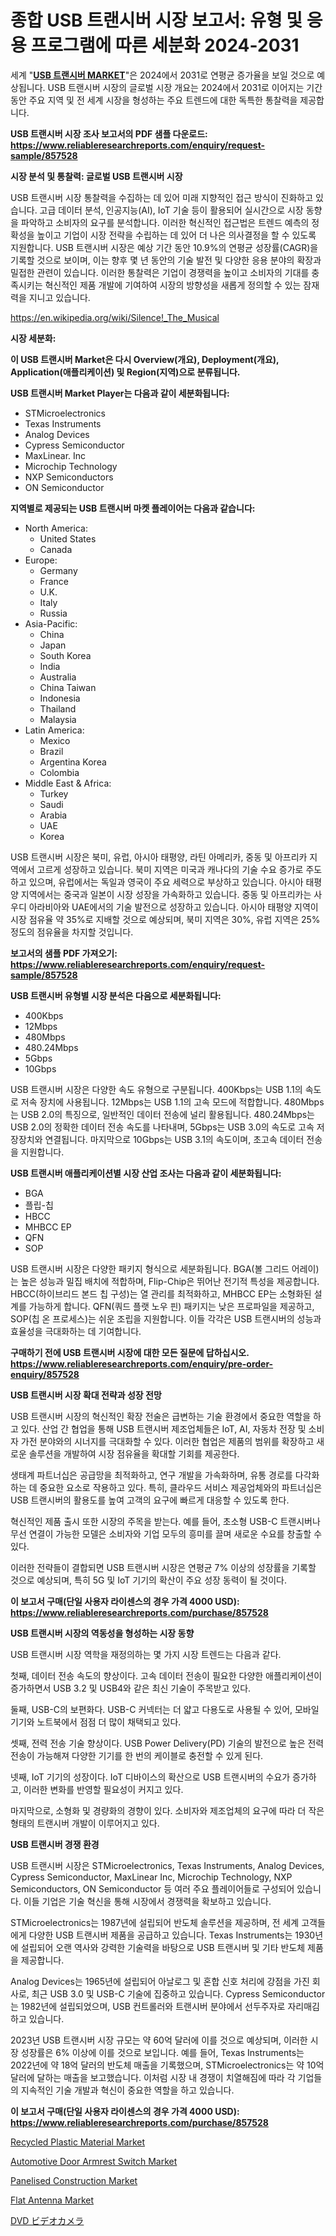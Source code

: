 <p><h1>종합 USB 트랜시버 시장 보고서: 유형 및 응용 프로그램에 따른 세분화 2024-2031</h1></p><p>세계 "<strong><a href="https://www.reliableresearchreports.com/usb-transceiver-r857528?utm_campaign=105&utm_medium=8&utm_source=Github&utm_content=ia&utm_term=31102024&utm_id=usb-transceiver">USB 트랜시버 MARKET</a></strong>"은 2024에서 2031로 연평균 증가율을 보일 것으로 예상됩니다. USB 트랜시버 시장의 글로벌 시장 개요는 2024에서 2031로 이어지는 기간 동안 주요 지역 및 전 세계 시장을 형성하는 주요 트렌드에 대한 독특한 통찰력을 제공합니다.</p>
<p><strong>USB 트랜시버 시장 조사 보고서의 PDF 샘플 다운로드: <a href="https://www.reliableresearchreports.com/enquiry/request-sample/857528?utm_campaign=105&utm_medium=8&utm_source=Github&utm_content=ia&utm_term=31102024&utm_id=usb-transceiver">https://www.reliableresearchreports.com/enquiry/request-sample/857528</a></strong></p>
<p><strong>시장 분석 및 통찰력: 글로벌 USB 트랜시버 시장</strong></p>
<p><p>USB 트랜시버 시장 통찰력을 수집하는 데 있어 미래 지향적인 접근 방식이 진화하고 있습니다. 고급 데이터 분석, 인공지능(AI), IoT 기술 등이 활용되어 실시간으로 시장 동향을 파악하고 소비자의 요구를 분석합니다. 이러한 혁신적인 접근법은 트렌드 예측의 정확성을 높이고 기업이 시장 전략을 수립하는 데 있어 더 나은 의사결정을 할 수 있도록 지원합니다. USB 트랜시버 시장은 예상 기간 동안 10.9%의 연평균 성장률(CAGR)을 기록할 것으로 보이며, 이는 향후 몇 년 동안의 기술 발전 및 다양한 응용 분야의 확장과 밀접한 관련이 있습니다. 이러한 통찰력은 기업이 경쟁력을 높이고 소비자의 기대를 충족시키는 혁신적인 제품 개발에 기여하여 시장의 방향성을 새롭게 정의할 수 있는 잠재력을 지니고 있습니다.</p></p>
<p><a href="%7CAUTHORITHY_DOMAIN_URL%7C?utm_campaign=105&utm_medium=8&utm_source=Github&utm_content=ia&utm_term=31102024&utm_id=usb-transceiver">https://en.wikipedia.org/wiki/Silence!_The_Musical</a></p>
<p><strong>시장 세분화:</strong></p>
<p><strong>이 USB 트랜시버 Market은 다시 Overview(개요), Deployment(개요), Application(애플리케이션) 및 Region(지역)으로 분류됩니다.</strong></p>
<p><strong>USB 트랜시버 Market Player는 다음과 같이 세분화됩니다:</strong></p>
<p><ul><li>STMicroelectronics</li><li>Texas Instruments</li><li>Analog Devices</li><li>Cypress Semiconductor</li><li>MaxLinear. Inc</li><li>Microchip Technology</li><li>NXP Semiconductors</li><li>ON Semiconductor</li></ul></p>
<p><strong>지역별로 제공되는 USB 트랜시버 마켓 플레이어는 다음과 같습니다:</strong></p>
<p><ul>
    <li>
        North America:
        <ul>
            <li>United States</li>
            <li>Canada</li>
        </ul>
    </li>
    <li>
        Europe:
        <ul>
            <li>Germany</li>
            <li>France</li>
            <li>U.K.</li>
            <li>Italy</li>
            <li>Russia</li>
        </ul>
    </li>
    <li>
        Asia-Pacific:
        <ul>
            <li>China</li>
            <li>Japan</li>
            <li>South Korea</li>
            <li>India</li>
            <li>Australia</li>
            <li>China Taiwan</li>
            <li>Indonesia</li>
            <li>Thailand</li>
            <li>Malaysia</li>
        </ul>
    </li>
    <li>
        Latin America:
        <ul>
            <li>Mexico</li>
            <li>Brazil</li>
            <li>Argentina Korea</li>
            <li>Colombia</li>
        </ul>
    </li>
    <li>
        Middle East & Africa:
        <ul>
            <li>Turkey</li>
            <li>Saudi</li>
            <li>Arabia</li>
            <li>UAE</li>
            <li>Korea</li>
        </ul>
    </li>
    </ul></p>
<p><p>USB 트랜시버 시장은 북미, 유럽, 아시아 태평양, 라틴 아메리카, 중동 및 아프리카 지역에서 고르게 성장하고 있습니다. 북미 지역은 미국과 캐나다의 기술 수요 증가로 주도하고 있으며, 유럽에서는 독일과 영국이 주요 세력으로 부상하고 있습니다. 아시아 태평양 지역에서는 중국과 일본이 시장 성장을 가속화하고 있습니다. 중동 및 아프리카는 사우디 아라비아와 UAE에서의 기술 발전으로 성장하고 있습니다. 아시아 태평양 지역이 시장 점유율 약 35%로 지배할 것으로 예상되며, 북미 지역은 30%, 유럽 지역은 25% 정도의 점유율을 차지할 것입니다.</p></p>
<p><strong>보고서의 샘플 PDF 가져오기: <a href="https://www.reliableresearchreports.com/enquiry/request-sample/857528?utm_campaign=105&utm_medium=8&utm_source=Github&utm_content=ia&utm_term=31102024&utm_id=usb-transceiver">https://www.reliableresearchreports.com/enquiry/request-sample/857528</a></strong></p>
<p><strong>USB 트랜시버 유형별 시장 분석은 다음으로 세분화됩니다:</strong></p>
<p><ul><li>400Kbps</li><li>12Mbps</li><li>480Mbps</li><li>480.24Mbps</li><li>5Gbps</li><li>10Gbps</li></ul></p>
<p><p>USB 트랜시버 시장은 다양한 속도 유형으로 구분됩니다. 400Kbps는 USB 1.1의 속도로 저속 장치에 사용됩니다. 12Mbps는 USB 1.1의 고속 모드에 적합합니다. 480Mbps는 USB 2.0의 특징으로, 일반적인 데이터 전송에 널리 활용됩니다. 480.24Mbps는 USB 2.0의 정확한 데이터 전송 속도를 나타내며, 5Gbps는 USB 3.0의 속도로 고속 저장장치와 연결됩니다. 마지막으로 10Gbps는 USB 3.1의 속도이며, 초고속 데이터 전송을 지원합니다.</p></p>
<p><strong>USB 트랜시버 애플리케이션별 시장 산업 조사는 다음과 같이 세분화됩니다:</strong></p>
<p><ul><li>BGA</li><li>플립-칩</li><li>HBCC</li><li>MHBCC EP</li><li>QFN</li><li>SOP</li></ul></p>
<p><p>USB 트랜시버 시장은 다양한 패키지 형식으로 세분화됩니다. BGA(볼 그리드 어레이)는 높은 성능과 밀집 배치에 적합하며, Flip-Chip은 뛰어난 전기적 특성을 제공합니다. HBCC(하이브리드 본드 칩 구성)는 열 관리를 최적화하고, MHBCC EP는 소형화된 설계를 가능하게 합니다. QFN(쿼드 플랫 노우 핀) 패키지는 낮은 프로파일을 제공하고, SOP(칩 온 프로세스)는 쉬운 조립을 지원합니다. 이들 각각은 USB 트랜시버의 성능과 효율성을 극대화하는 데 기여합니다.</p></p>
<p><strong>구매하기 전에 USB 트랜시버 시장에 대한 모든 질문에 답하십시오. <a href="https://www.reliableresearchreports.com/enquiry/pre-order-enquiry/857528?utm_campaign=105&utm_medium=8&utm_source=Github&utm_content=ia&utm_term=31102024&utm_id=usb-transceiver">https://www.reliableresearchreports.com/enquiry/pre-order-enquiry/857528</a></strong></p>
<p><strong>USB 트랜시버 시장 확대 전략과 성장 전망</strong></p>
<p><p>USB 트랜시버 시장의 혁신적인 확장 전술은 급변하는 기술 환경에서 중요한 역할을 하고 있다. 산업 간 협업을 통해 USB 트랜시버 제조업체들은 IoT, AI, 자동차 전장 및 소비자 가전 분야와의 시너지를 극대화할 수 있다. 이러한 협업은 제품의 범위를 확장하고 새로운 솔루션을 개발하여 시장 점유율을 확대할 기회를 제공한다.</p><p>생태계 파트너십은 공급망을 최적화하고, 연구 개발을 가속화하며, 유통 경로를 다각화하는 데 중요한 요소로 작용하고 있다. 특히, 클라우드 서비스 제공업체와의 파트너십은 USB 트랜시버의 활용도를 높여 고객의 요구에 빠르게 대응할 수 있도록 한다.</p><p>혁신적인 제품 출시 또한 시장의 주목을 받는다. 예를 들어, 초소형 USB-C 트랜시버나 무선 연결이 가능한 모델은 소비자와 기업 모두의 흥미를 끌며 새로운 수요를 창출할 수 있다.</p><p>이러한 전략들이 결합되면 USB 트랜시버 시장은 연평균 7% 이상의 성장률을 기록할 것으로 예상되며, 특히 5G 및 IoT 기기의 확산이 주요 성장 동력이 될 것이다.</p></p>
<p><strong>이 보고서 구매(단일 사용자 라이센스의 경우 가격 4000 USD): <a href="https://www.reliableresearchreports.com/purchase/857528?utm_campaign=105&utm_medium=8&utm_source=Github&utm_content=ia&utm_term=31102024&utm_id=usb-transceiver">https://www.reliableresearchreports.com/purchase/857528</a></strong></p>
<p><strong>USB 트랜시버 시장의 역동성을 형성하는 시장 동향</strong></p>
<p><p>USB 트랜시버 시장 역학을 재정의하는 몇 가지 시장 트렌드는 다음과 같다. </p><p>첫째, 데이터 전송 속도의 향상이다. 고속 데이터 전송이 필요한 다양한 애플리케이션이 증가하면서 USB 3.2 및 USB4와 같은 최신 기술이 주목받고 있다. </p><p>둘째, USB-C의 보편화다. USB-C 커넥터는 더 얇고 다용도로 사용될 수 있어, 모바일 기기와 노트북에서 점점 더 많이 채택되고 있다. </p><p>셋째, 전력 전송 기술 향상이다. USB Power Delivery(PD) 기술의 발전으로 높은 전력 전송이 가능해져 다양한 기기를 한 번의 케이블로 충전할 수 있게 된다. </p><p>넷째, IoT 기기의 성장이다. IoT 디바이스의 확산으로 USB 트랜시버의 수요가 증가하고, 이러한 변화를 반영할 필요성이 커지고 있다. </p><p>마지막으로, 소형화 및 경량화의 경향이 있다. 소비자와 제조업체의 요구에 따라 더 작은 형태의 트랜시버 개발이 이루어지고 있다.</p></p>
<p><strong>USB 트랜시버 경쟁 환경</strong></p>
<p><p>USB 트랜시버 시장은 STMicroelectronics, Texas Instruments, Analog Devices, Cypress Semiconductor, MaxLinear Inc, Microchip Technology, NXP Semiconductors, ON Semiconductor 등 여러 주요 플레이어들로 구성되어 있습니다. 이들 기업은 기술 혁신을 통해 시장에서 경쟁력을 확보하고 있습니다.</p><p>STMicroelectronics는 1987년에 설립되어 반도체 솔루션을 제공하며, 전 세계 고객들에게 다양한 USB 트랜시버 제품을 공급하고 있습니다. Texas Instruments는 1930년에 설립되어 오랜 역사와 강력한 기술력을 바탕으로 USB 트랜시버 및 기타 반도체 제품을 제공합니다.</p><p>Analog Devices는 1965년에 설립되어 아날로그 및 혼합 신호 처리에 강점을 가진 회사로, 최근 USB 3.0 및 USB-C 기술에 집중하고 있습니다. Cypress Semiconductor는 1982년에 설립되었으며, USB 컨트롤러와 트랜시버 분야에서 선두주자로 자리매김하고 있습니다. </p><p>2023년 USB 트랜시버 시장 규모는 약 60억 달러에 이를 것으로 예상되며, 이러한 시장 성장률은 6% 이상에 이를 것으로 보입니다. 예를 들어, Texas Instruments는 2022년에 약 18억 달러의 반도체 매출을 기록했으며, STMicroelectronics는 약 10억 달러에 달하는 매출을 보고했습니다. 이처럼 시장 내 경쟁이 치열해짐에 따라 각 기업들의 지속적인 기술 개발과 혁신이 중요한 역할을 하고 있습니다.</p></p>
<p><strong>이 보고서 구매(단일 사용자 라이센스의 경우 가격 4000 USD): <a href="https://www.reliableresearchreports.com/purchase/857528?utm_campaign=105&utm_medium=8&utm_source=Github&utm_content=ia&utm_term=31102024&utm_id=usb-transceiver">https://www.reliableresearchreports.com/purchase/857528</a></strong></p>
<p><p><a href="https://medium.com/@bramarquesw0f/the-global-recycled-plastic-material-market-is-projected-to-experience-an-annual-growth-rate-of-bc6627f77050?utm_campaign=105&utm_medium=8&utm_source=Github&utm_content=ia&utm_term=31102024&utm_id=usb-transceiver">Recycled Plastic Material Market</a></p><p><a href="https://github.com/NasrinKhan99/Market-Research-Report-List-1/blob/main/automotive-door-armrest-switch-market.md?utm_campaign=105&utm_medium=8&utm_source=Github&utm_content=ia&utm_term=31102024&utm_id=usb-transceiver">Automotive Door Armrest Switch Market</a></p><p><a href="https://medium.com/@bonksbanticha/the-market-study-covers-the-panelised-construction-market-across-various-segments-c6cfda77f83f?utm_campaign=105&utm_medium=8&utm_source=Github&utm_content=ia&utm_term=31102024&utm_id=usb-transceiver">Panelised Construction Market</a></p><p><a href="https://www.linkedin.com/pulse/global-flat-antenna-market-product-types-applications-regional-bwdqc?utm_campaign=105&utm_medium=8&utm_source=Github&utm_content=ia&utm_term=31102024&utm_id=usb-transceiver">Flat Antenna Market</a></p><p><a href="https://github.com/mohamedbakry57/Market-Research-Report-List-6/blob/main/672460921383.md?utm_campaign=105&utm_medium=8&utm_source=Github&utm_content=ia&utm_term=31102024&utm_id=usb-transceiver">DVD ビデオカメラ</a></p></p>